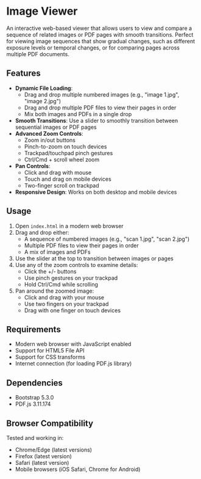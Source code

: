 # Image Viewer

An interactive web-based viewer that allows users to view and compare a sequence of related images or PDF pages with smooth transitions. Perfect for viewing image sequences that show gradual changes, such as different exposure levels or temporal changes, or for comparing pages across multiple PDF documents.

## Features

- **Dynamic File Loading**: 
  - Drag and drop multiple numbered images (e.g., "image 1.jpg", "image 2.jpg")
  - Drag and drop multiple PDF files to view their pages in order
  - Mix both images and PDFs in a single drop
- **Smooth Transitions**: Use a slider to smoothly transition between sequential images or PDF pages
- **Advanced Zoom Controls**:
  - Zoom in/out buttons
  - Pinch-to-zoom on touch devices
  - Trackpad/touchpad pinch gestures
  - Ctrl/Cmd + scroll wheel zoom
- **Pan Controls**:
  - Click and drag with mouse
  - Touch and drag on mobile devices
  - Two-finger scroll on trackpad
- **Responsive Design**: Works on both desktop and mobile devices

## Usage

1. Open `index.html` in a modern web browser
2. Drag and drop either:
   - A sequence of numbered images (e.g., "scan 1.jpg", "scan 2.jpg")
   - Multiple PDF files to view their pages in order
   - A mix of images and PDFs
3. Use the slider at the top to transition between images or pages
4. Use any of the zoom controls to examine details:
   - Click the +/- buttons
   - Use pinch gestures on your trackpad
   - Hold Ctrl/Cmd while scrolling
5. Pan around the zoomed image:
   - Click and drag with your mouse
   - Use two fingers on your trackpad
   - Drag with one finger on touch devices

## Requirements

- Modern web browser with JavaScript enabled
- Support for HTML5 File API
- Support for CSS transforms
- Internet connection (for loading PDF.js library)

## Dependencies

- Bootstrap 5.3.0
- PDF.js 3.11.174

## Browser Compatibility

Tested and working in:
- Chrome/Edge (latest versions)
- Firefox (latest version)
- Safari (latest version)
- Mobile browsers (iOS Safari, Chrome for Android)